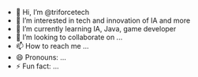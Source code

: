 - 👋 Hi, I’m @triforcetech
- 👀 I’m interested in tech and innovation of IA and more
- 🌱 I’m currently learning IA, Java, game developer
- 💞️ I’m looking to collaborate on ...
- 📫 How to reach me ...
- 😄 Pronouns: ...
- ⚡ Fun fact: ...

<!---
triforcetech/triforcetech is a ✨ special ✨ repository because its `README.md` (this file) appears on your GitHub profile.
You can click the Preview link to take a look at your changes.
--->
